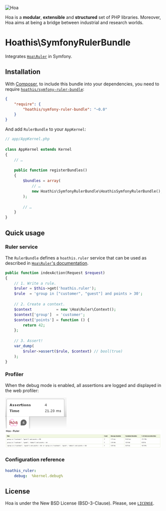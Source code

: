 ![Hoa](http://static.hoa-project.net/Image/Hoa_small.png)

Hoa is a **modular**, **extensible** and **structured** set of PHP libraries.
Moreover, Hoa aims at being a bridge between industrial and research worlds.

# Hoathis\SymfonyRulerBundle

Integrates [`Hoa\Ruler`](https://github.com/hoaproject/Ruler) in Symfony.

## Installation

With [Composer](http://getcomposer.org/), to include this bundle into your
dependencies, you need to require
[`hoathis/symfony-ruler-bundle`](https://packagist.org/packages/hoathis/symfony-ruler-bundle):

```json
{
    "require": {
        "hoathis/symfony-ruler-bundle": "~0.0"
    }
}
```

And add `RulerBundle` to your `AppKernel`:

```php
// app/AppKernel.php

class AppKernel extends Kernel
{
    // …

    public function registerBundles()
    {
        $bundles = array(
            // …
            new Hoathis\SymfonyRulerBundle\HoathisSymfonyRulerBundle(),
        );

        // …
    }
}
```

## Quick usage

### Ruler service

The `RulerBundle` defines a `hoathis.ruler` service that can be used as
described in [`Hoa\Ruler`'s documentation](http://hoa-project.net/Literature/Hack/Ruler.html).

```php
public function indexAction(Request $request)
{
    // 1. Write a rule.
    $ruler = $this->get('hoathis.ruler');
    $rule  = 'group in ["customer", "guest"] and points > 30';

    // 2. Create a context.
    $context           = new \Hoa\Ruler\Context();
    $context['group']  = 'customer';
    $context['points'] = function () {
        return 42;
    };

    // 3. Assert!
    var_dump(
        $ruler->assert($rule, $context) // bool(true)
    );
}
```

### Profiler

When the debug mode is enabled, all assertions are logged and displayed in the
web profiler:

![profiler toolbar](./Resources/meta/profiler_toolbar.png)
![profiler panel](./Resources/meta/profiler_panel.png)

### Configuration reference

```yaml
hoathis_ruler:
    debug:  %kernel.debug%
```

## License

Hoa is under the New BSD License (BSD-3-Clause). Please, see
[`LICENSE`](http://hoa-project.net/LICENSE).

